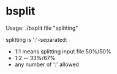 # bsplit

Usage: ./bsplit file "splitting"

splitting is ':'-separated:
  * 1:1 means splitting input file 50%/50%
  * 1:2 -- 33%/67%
  * any number of ':' allowed

